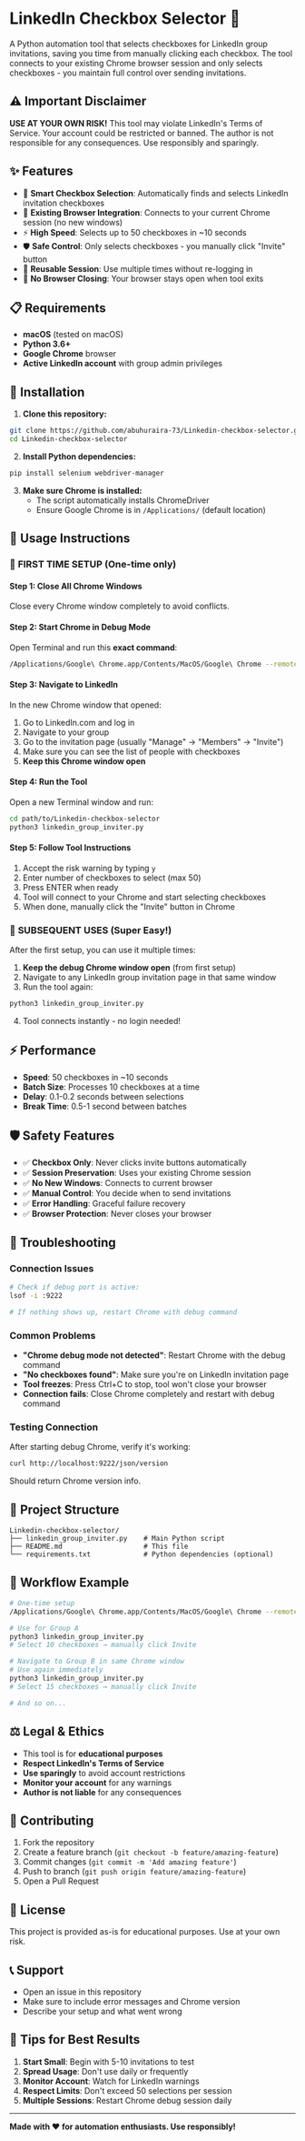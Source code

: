 # LinkedIn Checkbox Selector 🤖

A Python automation tool that selects checkboxes for LinkedIn group invitations, saving you time from manually clicking each checkbox. The tool connects to your existing Chrome browser session and only selects checkboxes - you maintain full control over sending invitations.

## ⚠️ Important Disclaimer

**USE AT YOUR OWN RISK!** This tool may violate LinkedIn's Terms of Service. Your account could be restricted or banned. The author is not responsible for any consequences. Use responsibly and sparingly.

## ✨ Features

- 🎯 **Smart Checkbox Selection**: Automatically finds and selects LinkedIn invitation checkboxes
- 🔗 **Existing Browser Integration**: Connects to your current Chrome session (no new windows)
- ⚡ **High Speed**: Selects up to 50 checkboxes in ~10 seconds
- 🛡️ **Safe Control**: Only selects checkboxes - you manually click "Invite" button
- 🔄 **Reusable Session**: Use multiple times without re-logging in
- 🚫 **No Browser Closing**: Your browser stays open when tool exits

## 📋 Requirements

- **macOS** (tested on macOS)
- **Python 3.6+**
- **Google Chrome** browser
- **Active LinkedIn account** with group admin privileges

## 🚀 Installation

1. **Clone this repository:**
```bash
git clone https://github.com/abuhuraira-73/Linkedin-checkbox-selector.git
cd Linkedin-checkbox-selector
```

2. **Install Python dependencies:**
```bash
pip install selenium webdriver-manager
```

3. **Make sure Chrome is installed:**
   - The script automatically installs ChromeDriver
   - Ensure Google Chrome is in `/Applications/` (default location)

## 📖 Usage Instructions

### 🔧 **FIRST TIME SETUP (One-time only)**

#### Step 1: Close All Chrome Windows
Close every Chrome window completely to avoid conflicts.

#### Step 2: Start Chrome in Debug Mode
Open Terminal and run this **exact command**:
```bash
/Applications/Google\ Chrome.app/Contents/MacOS/Google\ Chrome --remote-debugging-port=9222 --user-data-dir="/Users/$(whoami)/chrome-debug-session" &
```

#### Step 3: Navigate to LinkedIn
In the new Chrome window that opened:
1. Go to LinkedIn.com and log in
2. Navigate to your group
3. Go to the invitation page (usually "Manage" → "Members" → "Invite")
4. Make sure you can see the list of people with checkboxes
5. **Keep this Chrome window open**

#### Step 4: Run the Tool
Open a new Terminal window and run:
```bash
cd path/to/Linkedin-checkbox-selector
python3 linkedin_group_inviter.py
```

#### Step 5: Follow Tool Instructions
1. Accept the risk warning by typing `y`
2. Enter number of checkboxes to select (max 50)
3. Press ENTER when ready
4. Tool will connect to your Chrome and start selecting checkboxes
5. When done, manually click the "Invite" button in Chrome

### 🔄 **SUBSEQUENT USES (Super Easy!)**

After the first setup, you can use it multiple times:

1. **Keep the debug Chrome window open** (from first setup)
2. Navigate to any LinkedIn group invitation page in that same window
3. Run the tool again:
```bash
python3 linkedin_group_inviter.py
```
4. Tool connects instantly - no login needed!

## ⚡ Performance

- **Speed**: 50 checkboxes in ~10 seconds
- **Batch Size**: Processes 10 checkboxes at a time
- **Delay**: 0.1-0.2 seconds between selections
- **Break Time**: 0.5-1 second between batches

## 🛡️ Safety Features

- ✅ **Checkbox Only**: Never clicks invite buttons automatically
- ✅ **Session Preservation**: Uses your existing Chrome session
- ✅ **No New Windows**: Connects to current browser
- ✅ **Manual Control**: You decide when to send invitations
- ✅ **Error Handling**: Graceful failure recovery
- ✅ **Browser Protection**: Never closes your browser

## 🔧 Troubleshooting

### Connection Issues
```bash
# Check if debug port is active:
lsof -i :9222

# If nothing shows up, restart Chrome with debug command
```

### Common Problems
- **"Chrome debug mode not detected"**: Restart Chrome with the debug command
- **"No checkboxes found"**: Make sure you're on LinkedIn invitation page
- **Tool freezes**: Press Ctrl+C to stop, tool won't close your browser
- **Connection fails**: Close Chrome completely and restart with debug command

### Testing Connection
After starting debug Chrome, verify it's working:
```bash
curl http://localhost:9222/json/version
```
Should return Chrome version info.

## 📁 Project Structure

```
Linkedin-checkbox-selector/
├── linkedin_group_inviter.py    # Main Python script
├── README.md                    # This file
└── requirements.txt             # Python dependencies (optional)
```

## 🔄 Workflow Example

```bash
# One-time setup
/Applications/Google\ Chrome.app/Contents/MacOS/Google\ Chrome --remote-debugging-port=9222 --user-data-dir="/Users/$(whoami)/chrome-debug-session" &

# Use for Group A
python3 linkedin_group_inviter.py
# Select 10 checkboxes → manually click Invite

# Navigate to Group B in same Chrome window
# Use again immediately
python3 linkedin_group_inviter.py
# Select 15 checkboxes → manually click Invite

# And so on...
```

## ⚖️ Legal & Ethics

- This tool is for **educational purposes**
- **Respect LinkedIn's Terms of Service**
- **Use sparingly** to avoid account restrictions
- **Monitor your account** for any warnings
- **Author is not liable** for any consequences

## 🤝 Contributing

1. Fork the repository
2. Create a feature branch (`git checkout -b feature/amazing-feature`)
3. Commit changes (`git commit -m 'Add amazing feature'`)
4. Push to branch (`git push origin feature/amazing-feature`)
5. Open a Pull Request

## 📝 License

This project is provided as-is for educational purposes. Use at your own risk.

## 📞 Support

- Open an issue in this repository
- Make sure to include error messages and Chrome version
- Describe your setup and what went wrong

## 🎯 Tips for Best Results

1. **Start Small**: Begin with 5-10 invitations to test
2. **Spread Usage**: Don't use daily or frequently  
3. **Monitor Account**: Watch for LinkedIn warnings
4. **Respect Limits**: Don't exceed 50 selections per session
5. **Multiple Sessions**: Restart Chrome debug session daily

---

**Made with ❤️ for automation enthusiasts. Use responsibly!**
